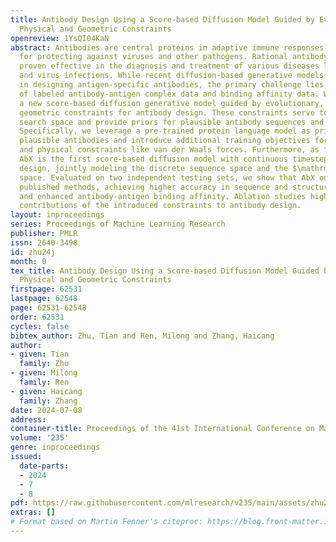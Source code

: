 ```yaml
---
title: Antibody Design Using a Score-based Diffusion Model Guided by Evolutionary,
  Physical and Geometric Constraints
openreview: 1YsQI04KaN
abstract: Antibodies are central proteins in adaptive immune responses, responsible
  for protecting against viruses and other pathogens. Rational antibody design has
  proven effective in the diagnosis and treatment of various diseases like cancers
  and virus infections. While recent diffusion-based generative models show promise
  in designing antigen-specific antibodies, the primary challenge lies in the scarcity
  of labeled antibody-antigen complex data and binding affinity data. We present AbX,
  a new score-based diffusion generative model guided by evolutionary, physical, and
  geometric constraints for antibody design. These constraints serve to narrow the
  search space and provide priors for plausible antibody sequences and structures.
  Specifically, we leverage a pre-trained protein language model as priors for evolutionary
  plausible antibodies and introduce additional training objectives for geometric
  and physical constraints like van der Waals forces. Furthermore, as far as we know,
  AbX is the first score-based diffusion model with continuous timesteps for antibody
  design, jointly modeling the discrete sequence space and the $\mathrm{SE}(3)$ structure
  space. Evaluated on two independent testing sets, we show that AbX outperforms other
  published methods, achieving higher accuracy in sequence and structure generation
  and enhanced antibody-antigen binding affinity. Ablation studies highlight the clear
  contributions of the introduced constraints to antibody design.
layout: inproceedings
series: Proceedings of Machine Learning Research
publisher: PMLR
issn: 2640-3498
id: zhu24j
month: 0
tex_title: Antibody Design Using a Score-based Diffusion Model Guided by Evolutionary,
  Physical and Geometric Constraints
firstpage: 62531
lastpage: 62548
page: 62531-62548
order: 62531
cycles: false
bibtex_author: Zhu, Tian and Ren, Milong and Zhang, Haicang
author:
- given: Tian
  family: Zhu
- given: Milong
  family: Ren
- given: Haicang
  family: Zhang
date: 2024-07-08
address:
container-title: Proceedings of the 41st International Conference on Machine Learning
volume: '235'
genre: inproceedings
issued:
  date-parts:
  - 2024
  - 7
  - 8
pdf: https://raw.githubusercontent.com/mlresearch/v235/main/assets/zhu24j/zhu24j.pdf
extras: []
# Format based on Martin Fenner's citeproc: https://blog.front-matter.io/posts/citeproc-yaml-for-bibliographies/
---
```

